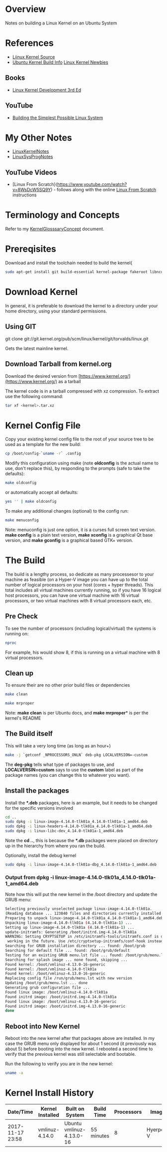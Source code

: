 # Overview

Notes on building a Linux Kernel on an Ubuntu System

# References

* [Liinux Kernel Source](https://www.kernel.org/)
* [Ubuntu Kernel Build Info](https://wiki.ubuntu.com/KernelTeam/GitKernelBuild)
[Linux Kernel Newbies](https://kernelnewbies.org/)

## Books

* [Linux Kernel Development 3rd Ed](https://www.amazon.com/Linux-Kernel-Development-Robert-Love/dp/0672329468/ref=cm_cr_arp_d_product_top?ie=UTF8)

## YouTube

* [Building the Simplest Possible Linux System](https://www.youtube.com/watch?v=Sk9TatW9ino&t=6330s)

# My Other Notes

* [LinuxKernelNotes](https://github.com/GitLeeRepo/LinuxKernelNotes/blob/master/LinuxKernelNotes.md#overview)
* [LinuxSysProgNotes](https://github.com/GitLeeRepo/LinuxSysProgNotes/blob/master/LinuxSysProgNotes.md#overview)


## YouTube Videos

* [Linux From Scratch}(https://www.youtube.com/watch?v=8WsDcW5SQ9Y) - follows along with the online [Linux From Scratch](http://www.linuxfromscratch.org/lfs/view/stable/) instructions

# Terminology and Concepts

Refer to my [KernelGlosssaryConcept](https://github.com/GitLeeRepo/LinuxKernelNotes/blob/master/KernelGlosssaryConcepts.md#overview) document.

# Prereqisites

Download and install the toolchain needed to build the kernel{

```bash
sudo apt-get install git build-essential kernel-package fakeroot libncurses5-dev libssl-dev ccache
```

# Download Kernel

In general, it is preferable to download the kernel to a directory under your home directory, using your standard permissions.

## Using GIT

git clone git://git.kernel.org/pub/scm/linux/kernel/git/torvalds/linux.git

Gets the latest mainline kernel.

## Download Tarball from kernel.org

Download the desired version from [https://www.kernel.org/](https://www.kernel.org/) as a tarball

The kernel code is in a tarball compressed with xz compression.  To extract use the following command:

```bash
tar xf <kernel>.tar.xz
```

# Kernel Config File

Copy your existing kernel config file to the root of your source tree to be used as a template for the new build:

```bash
cp /boot/config-`uname -r` .config
```

Modify this configuration using make (note **oldconfig** is the actual name to use, don't replace this), by responding to the prompts (safe to take the defaults):

```bash
make oldconfig
```

or automatically accept all defaults:

```bash
yes '' | make oldconfig
```

To make any additional changes (optional) to the config run:

```bash
make menuconfig
```
Note: menuconfig is just one option, it is a curses full screen text version.  **make config** is a plain text version, **make xconfig** is a graphical Qt base version, and **make gconfig** is a graphical based GTK+ version.

# The Build

The build is a lengthy process, so dedicate as many processesor to your machine as feasible (on a Hyper-V image you can have up to the total number of logical processors on your host (cores + hyper threads).  This total includes all virtual machines currently running, so if you have 16 logical host processors, you can have one virtual machine with 16 virtual processors, or two virtual machines with 8 virtual processors each, etc.

## Pre Check
To see the number of processors (including logical/virtual) the systems is running on:

```bash
nproc
```
For example, his would show 8, if this is running on a virtual machine with 8 virtual processors.

## Clean up

To ensure their are no other prior build files or dependencies

```bash
make clean

make mrproper
```
Note: **make clean** is per Ubuntu docs, and **make mrproper*** is per the kernel's README

## The Build itself

This will take a very long time (as long as an hour+)

```bash
make -j `getconf _NPROCESSORS_ONLN` deb-pkg LOCALVERSION=-custom
```
The **deg-pkg** tells what type of packages to use, and **LOCALVERSIN=custom** says to use the **custom** label as part of the package names (you can change this to whatever you want).

## Install the packages

Install the **\*.deb** packages, here is an example, but it needs to be changed for the specific versions involved

```bash
cd ..
sudo dpkg -i linux-image-4.14.0-tlk01a_4.14.0-tlk01a-1_amd64.deb
sudo dpkg -i linux-headers-4.14.0-tlk01a_4.14.0-tlk01a-1_amd64.deb
sudo dpkg -i linux-libc-dev_4.14.0-tlk01a-1_amd64.deb
```
Note the **cd ..**, this is because the **\*.db** packages were placed on directory up in the hierarchy from where you ran the build.

Optionally, install the debug kernel

```bash
sudo dpkg -i linux-image-4.14.0-tlk01a-dbg_4.14.0-tlk01a-1_amd64.deb
```
### Output from dpkg -i linux-image-4.14.0-tlk01a_4.14.0-tlk01a-1_amd64.deb

Note how this will put the new kernel in the /boot directory and update the GRUB menu:

```bash
Selecting previously unselected package linux-image-4.14.0-tlk01a.
(Reading database ... 123840 files and directories currently installed.)
Preparing to unpack linux-image-4.14.0-tlk01a_4.14.0-tlk01a-1_amd64.deb ...
Unpacking linux-image-4.14.0-tlk01a (4.14.0-tlk01a-1) ...
Setting up linux-image-4.14.0-tlk01a (4.14.0-tlk01a-1) ...
update-initramfs: Generating /boot/initrd.img-4.14.0-tlk01a
WARNING: Setting CRYPTSETUP in /etc/initramfs-tools/initramfs.conf is deprecated and will stop
 working in the future. Use /etc/cryptsetup-initramfs/conf-hook instead.
Searching for GRUB installation directory ... found: /boot/grub
Searching for default file ... found: /boot/grub/default
Testing for an existing GRUB menu.lst file ... found: /boot/grub/menu.lst
Searching for splash image ... none found, skipping ...
Found kernel: /boot/vmlinuz-4.13.0-16-generic
Found kernel: /boot/vmlinuz-4.14.0-tlk01a
Found kernel: /boot/vmlinuz-4.13.0-16-generic
Replacing config file /run/grub/menu.lst with new version
Updating /boot/grub/menu.lst ... done
Generating grub configuration file ...
Found linux image: /boot/vmlinuz-4.14.0-tlk01a
Found initrd image: /boot/initrd.img-4.14.0-tlk01a
Found linux image: /boot/vmlinuz-4.13.0-16-generic
Found initrd image: /boot/initrd.img-4.13.0-16-generic
done
```

## Reboot into New Kernel

Reboot into the new kernel after that packages above are installed.  In my case the GRUB menu only displayed for about 1 second (it previously was about 5) before booting into the new kernel.  I rebooted a second time to verify that the previous kernel was still selectable and bootable.

Run the following to verify you are in the new kernel:

```bash
uname -a
```

# Kernel Install History


Date/Time        | Kernel Installed | Built on System          | Build Time | Processors | Image     | Issues
-----------------|------------------|--------------------------|------------|------------|-----------|--------
2017-11-17 23:58 | vmlinuz-4.14.0   | Ubuntu vmlinuz-4.13.0-16 | 55 minutes | 8          | Hyerper-V | None 

